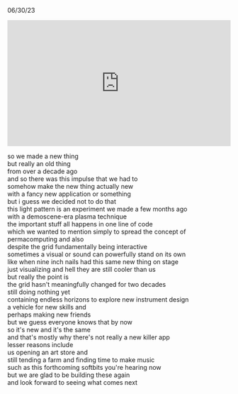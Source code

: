 06/30/23

<div style="padding-bottom: 56.25%; position: relative;"><iframe style="position: absolute; top: 0px; left: 0px; width: 100%; height: 100%;" src="https://player.vimeo.com/video/841239908?autopause=0&byline=0&fun=0&portrait=0&title=0&transparent=0" allow="accelerometer; autoplay; encrypted-media; gyroscope; picture-in-picture; fullscreen"  width="100%" height="100%" frameborder="0"></iframe></div>


so we made a new thing  
but really an old thing  
from over a decade ago  
and so there was this impulse that we had to  
somehow make the new thing actually new  
with a fancy new application or something  
but i guess we decided not to do that  
this light pattern is an experiment we made a few months ago  
with a demoscene-era plasma technique  
the important stuff all happens in one line of code  
which we wanted to mention simply to spread the concept of  
permacomputing and also  
despite the grid fundamentally being interactive  
sometimes a visual or sound can powerfully stand on its own  
like when nine inch nails had this same new thing on stage  
just visualizing and hell they are still cooler than us  
but really the point is  
the grid hasn't meaningfully changed for two decades  
still doing nothing yet  
containing endless horizons to explore new instrument design  
a vehicle for new skills and  
perhaps making new friends  
but we guess everyone knows that by now  
so it's new and it's the same  
and that's mostly why there's not really a new killer app  
lesser reasons include  
us opening an art store and  
still tending a farm and finding time to make music  
such as this forthcoming softbits you're hearing now  
but we are glad to be building these again  
and look forward to seeing what comes next

